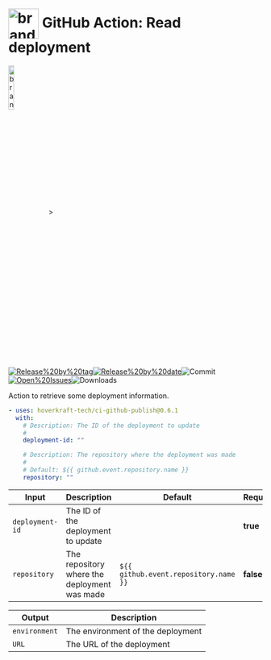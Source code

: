 <!-- start title -->

# <img src=".github/ghadocs/branding.svg" width="60px" align="center" alt="branding<icon:list color:blue>" /> GitHub Action: Read deployment

<!-- end title -->
<!--
// jscpd:ignore-start
-->
<!-- start branding -->

<img src=".github/ghadocs/branding.svg" width="15%" align="center" alt="branding<icon:list color:blue>" />
><!-- end branding -->
<!-- markdownlint-disable MD013 -->
<!-- start badges -->

<a href="https%3A%2F%2Fgithub.com%2Fhoverkraft-tech%2Fci-github-publish%2Freleases%2Flatest"><img src="https://img.shields.io/github/v/release/hoverkraft-tech/ci-github-publish?display_name=tag&sort=semver&logo=github&style=flat-square" alt="Release%20by%20tag" /></a><a href="https%3A%2F%2Fgithub.com%2Fhoverkraft-tech%2Fci-github-publish%2Freleases%2Flatest"><img src="https://img.shields.io/github/release-date/hoverkraft-tech/ci-github-publish?display_name=tag&sort=semver&logo=github&style=flat-square" alt="Release%20by%20date" /></a><img src="https://img.shields.io/github/last-commit/hoverkraft-tech/ci-github-publish?logo=github&style=flat-square" alt="Commit" /><a href="https%3A%2F%2Fgithub.com%2Fhoverkraft-tech%2Fci-github-publish%2Fissues"><img src="https://img.shields.io/github/issues/hoverkraft-tech/ci-github-publish?logo=github&style=flat-square" alt="Open%20Issues" /></a><img src="https://img.shields.io/github/downloads/hoverkraft-tech/ci-github-publish/total?logo=github&style=flat-square" alt="Downloads" />

<!-- end badges -->
<!-- markdownlint-enable MD013 -->
<!--
// jscpd:ignore-end
-->
<!-- start description -->

Action to retrieve some deployment information.

<!-- end description -->
<!-- start contents -->
<!-- end contents -->
<!-- start usage -->

```yaml
- uses: hoverkraft-tech/ci-github-publish@0.6.1
  with:
    # Description: The ID of the deployment to update
    #
    deployment-id: ""

    # Description: The repository where the deployment was made
    #
    # Default: ${{ github.event.repository.name }}
    repository: ""
```

<!-- end usage -->
<!-- start inputs -->

| **Input**                  | **Description**                              | **Default**                                      | **Required** |
| -------------------------- | -------------------------------------------- | ------------------------------------------------ | ------------ |
| <code>deployment-id</code> | The ID of the deployment to update           |                                                  | **true**     |
| <code>repository</code>    | The repository where the deployment was made | <code>${{ github.event.repository.name }}</code> | **false**    |

<!-- end inputs -->
<!-- start outputs -->

| **Output**               | **Description**                   |
| ------------------------ | --------------------------------- |
| <code>environment</code> | The environment of the deployment |
| <code>URL</code>         | The URL of the deployment         |

<!-- end outputs -->
<!-- start [.github/ghadocs/examples/] -->
<!-- end [.github/ghadocs/examples/] -->
